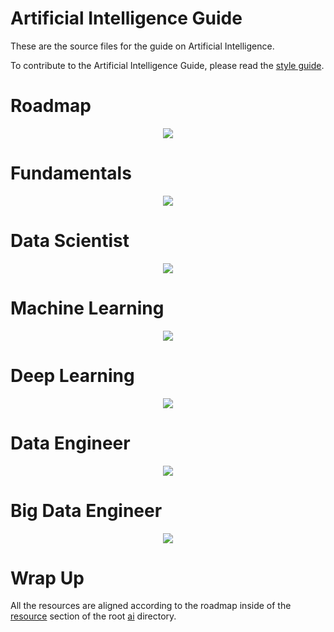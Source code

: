 # Artificial Intelligence Guide

These are the source files for the guide on Artificial Intelligence.

To contribute to the Artificial Intelligence Guide, please read the
[style guide](https://www.tensorflow.org/community/contribute/docs_style).

# Roadmap

<div align='center'>
  <img src='docs/__design__/media/Introduction.jpg' />
</div>

# Fundamentals

<div align='center'>
  <img src='docs/__design__/media/Fundamentals.jpg' />
</div>

# Data Scientist

<div align='center'>
  <img src='docs/__design__/media/Data_Science.jpg' />
</div>

# Machine Learning

<div align='center'>
  <img src='docs/__design__/media/Machine_Learning.jpg' />
</div>

# Deep Learning

<div align='center'>
  <img src='docs/__design__/media/Deep_Learning.jpg' />
</div>

# Data Engineer

<div align='center'>
  <img src='docs/__design__/media/Data_Engineer.jpg' />
</div>

# Big Data Engineer

<div align='center'>
  <img src='docs/__design__/media/Big_Data_Engineer.jpg' />
</div>

# Wrap Up

All the resources are aligned according to the roadmap inside of the [resource](ai/resource/) section of the root [ai](ai/) directory.
